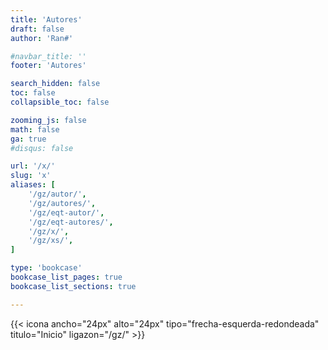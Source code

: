 ```yaml
---
title: 'Autores'
draft: false
author: 'Ran#'

#navbar_title: ''
footer: 'Autores'

search_hidden: false
toc: false
collapsible_toc: false

zooming_js: false
math: false
ga: true
#disqus: false

url: '/x/'
slug: 'x'
aliases: [
    '/gz/autor/',
    '/gz/autores/',
    '/gz/eqt-autor/',
    '/gz/eqt-autores/',
    '/gz/x/',
    '/gz/xs/',
]

type: 'bookcase'
bookcase_list_pages: true
bookcase_list_sections: true

---
```


{{< icona ancho="24px" alto="24px" tipo="frecha-esquerda-redondeada" titulo="Inicio" ligazon="/gz/" >}}
